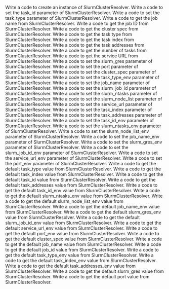 Write a code to create an instance of SlurmClusterResolver.
Write a code to set the task_id parameter of SlurmClusterResolver.
Write a code to set the task_type parameter of SlurmClusterResolver.
Write a code to get the job name from SlurmClusterResolver.
Write a code to get the job ID from SlurmClusterResolver.
Write a code to get the cluster spec from SlurmClusterResolver.
Write a code to get the task type from SlurmClusterResolver.
Write a code to get the task index from SlurmClusterResolver.
Write a code to get the task addresses from SlurmClusterResolver.
Write a code to get the number of tasks from SlurmClusterResolver.
Write a code to get the service URL from SlurmClusterResolver.
Write a code to set the slurm_gres parameter of SlurmClusterResolver.
Write a code to set the port parameter of SlurmClusterResolver.
Write a code to set the cluster_spec parameter of SlurmClusterResolver.
Write a code to set the task_type_env parameter of SlurmClusterResolver.
Write a code to set the job_name parameter of SlurmClusterResolver.
Write a code to set the slurm_job_id parameter of SlurmClusterResolver.
Write a code to set the slurm_ntasks parameter of SlurmClusterResolver.
Write a code to set the slurm_node_list parameter of SlurmClusterResolver.
Write a code to set the service_url parameter of SlurmClusterResolver.
Write a code to set the task_index parameter of SlurmClusterResolver.
Write a code to set the task_addresses parameter of SlurmClusterResolver.
Write a code to set the task_id_env parameter of SlurmClusterResolver.
Write a code to set the slurm_ntasks_env parameter of SlurmClusterResolver.
Write a code to set the slurm_node_list_env parameter of SlurmClusterResolver.
Write a code to set the job_name_env parameter of SlurmClusterResolver.
Write a code to set the slurm_gres_env parameter of SlurmClusterResolver.
Write a code to set the slurm_job_id_env parameter of SlurmClusterResolver.
Write a code to set the service_url_env parameter of SlurmClusterResolver.
Write a code to set the port_env parameter of SlurmClusterResolver.
Write a code to get the default task_type value from SlurmClusterResolver.
Write a code to get the default task_index value from SlurmClusterResolver.
Write a code to get the default task_id value from SlurmClusterResolver.
Write a code to get the default task_addresses value from SlurmClusterResolver.
Write a code to get the default task_id_env value from SlurmClusterResolver.
Write a code to get the default slurm_ntasks_env value from SlurmClusterResolver.
Write a code to get the default slurm_node_list_env value from SlurmClusterResolver.
Write a code to get the default job_name_env value from SlurmClusterResolver.
Write a code to get the default slurm_gres_env value from SlurmClusterResolver.
Write a code to get the default slurm_job_id_env value from SlurmClusterResolver.
Write a code to get the default service_url_env value from SlurmClusterResolver.
Write a code to get the default port_env value from SlurmClusterResolver.
Write a code to get the default cluster_spec value from SlurmClusterResolver.
Write a code to get the default job_name value from SlurmClusterResolver.
Write a code to get the default job_id value from SlurmClusterResolver.
Write a code to get the default task_type_env value from SlurmClusterResolver.
Write a code to get the default task_index_env value from SlurmClusterResolver.
Write a code to get the default task_addresses_env value from SlurmClusterResolver.
Write a code to get the default slurm_gres value from SlurmClusterResolver.
Write a code to get the default port value from SlurmClusterResolver.